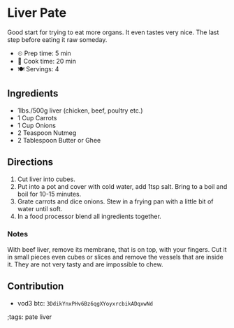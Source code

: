 # Liver Pate

Good start for trying to eat more organs.
It even tastes very nice.
The last step before eating it raw someday.

- ⏲ Prep time: 5 min
- 🍳 Cook time: 20 min
- 🍽 Servings: 4

## Ingredients

- 1lbs./500g liver (chicken, beef, poultry etc.)
- 1 Cup Carrots
- 1 Cup Onions
- 2 Teaspoon Nutmeg
- 2 Tablespoon Butter or Ghee

## Directions

1. Cut liver into cubes.
2. Put into a pot and cover with cold water, add 1tsp salt. Bring to a boil and boil for 10-15 minutes.
3. Grate carrots and dice onions. Stew in a frying pan with a little bit of water until soft.
4. In a food processor blend all ingredients together.

### Notes

With beef liver, remove its membrane, that is on top, with your fingers. Cut it in small pieces even cubes or slices and remove the vessels that are inside it. They are not very tasty and are impossible to chew.

## Contribution

- vod3 btc: `3DdikYnxPHv6Bz6qgXYoyxrcbikADqxwNd`

;tags: pate liver
